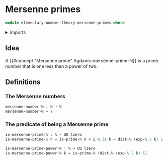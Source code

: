 # Mersenne primes

```agda
module elementary-number-theory.mersenne-primes where
```

<details><summary>Imports</summary>

```agda
open import elementary-number-theory.distance-natural-numbers
open import elementary-number-theory.exponentiation-natural-numbers
open import elementary-number-theory.natural-numbers
open import elementary-number-theory.prime-numbers

open import foundation.cartesian-product-types
open import foundation.dependent-pair-types
open import foundation.identity-types
open import foundation.universe-levels
```

</details>

## Idea

A {{#concept "Mersenne prime" Agda=is-mersenne-prime-ℕ}} is a prime number that is one less than a power of two.

## Definitions

### The Mersenne numbers

```agda
mersenne-number-ℕ : ℕ → ℕ
mersenne-number-ℕ = ?
```

### The predicate of being a Mersenne prime

```agda
is-mersenne-prime-ℕ : ℕ → UU lzero
is-mersenne-prime-ℕ n = is-prime-ℕ n × Σ ℕ (λ k → dist-ℕ (exp-ℕ 2 k) 1 ＝ n)

is-mersenne-prime-power-ℕ : ℕ → UU lzero
is-mersenne-prime-power-ℕ k = is-prime-ℕ (dist-ℕ (exp-ℕ 2 k) 1)
```
